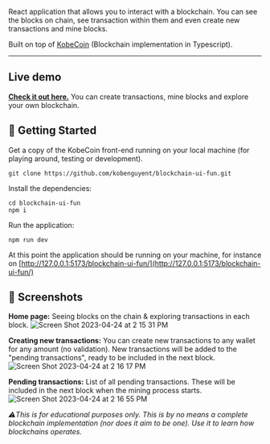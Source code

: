 React application that allows you to interact with a blockchain. You can see the blocks on chain, see transaction within them and even create new transactions and mine blocks.

Built on top of [KobeCoin](https://github.com/kobenguyent/blockchain-fun) (Blockchain implementation in Typescript).

---

## Live demo
**[Check it out here.](https://kobenguyent.github.io/blockchain-ui-fun/)** You can create transactions, mine blocks and explore your own blockchain.

## 🏁 Getting Started <a name = "getting_started"></a>
Get a copy of the KobeCoin front-end running on your local machine (for playing around, testing or development).

```
git clone https://github.com/kobenguyent/blockchain-ui-fun.git
```

Install the dependencies:
```
cd blockchain-ui-fun
npm i
```

Run the application:
```
npm run dev
```

At this point the application should be running on your machine, for instance on [http://127.0.0.1:5173/blockchain-ui-fun/](http://127.0.0.1:5173/blockchain-ui-fun/)


## 📸 Screenshots

**Home page:** Seeing blocks on the chain & exploring transactions in each block.
![Screen Shot 2023-04-24 at 2 15 31 PM](https://user-images.githubusercontent.com/7845001/233993364-a73da42f-b5a7-40d1-b0da-112e1ca03454.png)


**Creating new transactions:** You can create new transactions to any wallet for any amount (no validation). New transactions will be added to the "pending transactions", ready to be included in the next block.
![Screen Shot 2023-04-24 at 2 16 17 PM](https://user-images.githubusercontent.com/7845001/233993507-554f925f-fd06-4c7b-907c-6ab124bbfb31.png)


**Pending transactions:** List of all pending transactions. These will be included in the next block when the mining process starts.
![Screen Shot 2023-04-24 at 2 16 55 PM](https://user-images.githubusercontent.com/7845001/233993644-76452440-ddd0-4d8b-aed8-2bb32d382f2f.png)


*⚠️This is for educational purposes only. This is by no means a complete blockchain implementation (nor does it aim to be one). Use it to learn how blockchains operates.*
